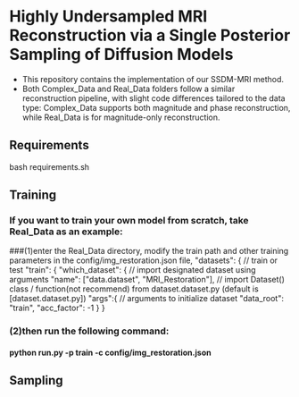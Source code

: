 
# Highly Undersampled MRI Reconstruction via a Single Posterior Sampling of Diffusion Models
- This repository contains the implementation of our SSDM-MRI method.
- Both Complex_Data and Real_Data folders follow a similar reconstruction pipeline, with slight code differences tailored to the data type: Complex_Data supports both magnitude and phase reconstruction, while Real_Data is for magnitude-only reconstruction.

## Requirements
bash requirements.sh

## Training
### If you want to train your own model from scratch, take Real_Data as an example:
###(1)enter the Real_Data directory, modify the train path and other training parameters in the config/img_restoration.json file,
     "datasets": { // train or test
      "train": {
        "which_dataset": {  // import designated dataset using arguments
        "name": ["data.dataset", "MRI_Restoration"], // import Dataset() class / function(not recommend) from dataset.dataset.py (default is [dataset.dataset.py])
        "args":{ // arguments to initialize dataset
            "data_root": "train",
            "acc_factor": -1
         }
         }
### (2)then run the following command:  
#### python run.py -p train -c config/img_restoration.json



## Sampling 
### 

